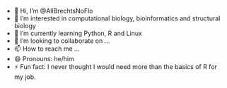 - 👋 Hi, I’m @AllBrechtsNoFlo
- 👀 I’m interested in computational biology, bioinformatics and structural biology
- 🌱 I’m currently learning Python, R and Linux
- 💞️ I’m looking to collaborate on ...
- 📫 How to reach me ...
- 😄 Pronouns: he/him
- ⚡ Fun fact: I never thought I would need more than the basics of R for my job.

<!---
AllBrechtsNoFlo/AllBrechtsNoFlo is a ✨ special ✨ repository because its `README.md` (this file) appears on your GitHub profile.
You can click the Preview link to take a look at your changes.
--->
